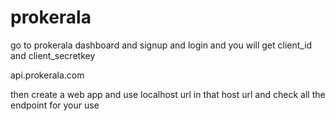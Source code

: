 # prokerala


go to prokerala dashboard and signup and login 
and you will get client_id and client_secretkey

api.prokerala.com

then create a web app and use localhost url  in that  host url and check all the endpoint for your use
